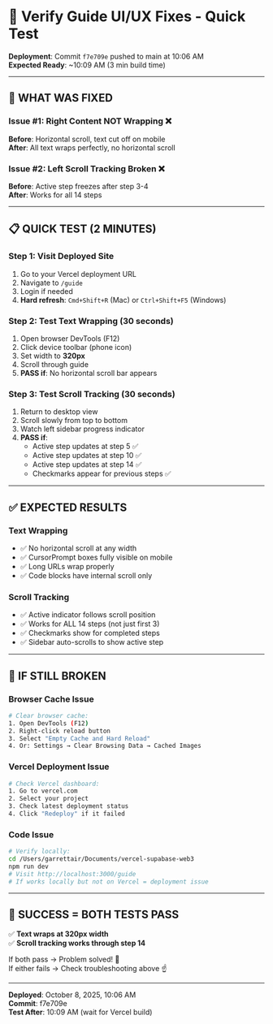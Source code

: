 # 🧪 Verify Guide UI/UX Fixes - Quick Test

**Deployment**: Commit `f7e709e` pushed to main at 10:06 AM  
**Expected Ready**: ~10:09 AM (3 min build time)

---

## 🎯 WHAT WAS FIXED

### Issue #1: Right Content NOT Wrapping ❌
**Before**: Horizontal scroll, text cut off on mobile  
**After**: All text wraps perfectly, no horizontal scroll

### Issue #2: Left Scroll Tracking Broken ❌  
**Before**: Active step freezes after step 3-4  
**After**: Works for all 14 steps

---

## 📋 QUICK TEST (2 MINUTES)

### Step 1: Visit Deployed Site
1. Go to your Vercel deployment URL
2. Navigate to `/guide`
3. Login if needed
4. **Hard refresh**: `Cmd+Shift+R` (Mac) or `Ctrl+Shift+F5` (Windows)

### Step 2: Test Text Wrapping (30 seconds)
1. Open browser DevTools (F12)
2. Click device toolbar (phone icon)
3. Set width to **320px**
4. Scroll through guide
5. **PASS if**: No horizontal scroll bar appears

### Step 3: Test Scroll Tracking (30 seconds)
1. Return to desktop view
2. Scroll slowly from top to bottom
3. Watch left sidebar progress indicator
4. **PASS if**: 
   - Active step updates at step 5 ✅
   - Active step updates at step 10 ✅
   - Active step updates at step 14 ✅
   - Checkmarks appear for previous steps ✅

---

## ✅ EXPECTED RESULTS

### Text Wrapping
- ✅ No horizontal scroll at any width
- ✅ CursorPrompt boxes fully visible on mobile
- ✅ Long URLs wrap properly
- ✅ Code blocks have internal scroll only

### Scroll Tracking  
- ✅ Active indicator follows scroll position
- ✅ Works for ALL 14 steps (not just first 3)
- ✅ Checkmarks show for completed steps
- ✅ Sidebar auto-scrolls to show active step

---

## 🐛 IF STILL BROKEN

### Browser Cache Issue
```bash
# Clear browser cache:
1. Open DevTools (F12)
2. Right-click reload button
3. Select "Empty Cache and Hard Reload"
4. Or: Settings → Clear Browsing Data → Cached Images
```

### Vercel Deployment Issue
```bash
# Check Vercel dashboard:
1. Go to vercel.com
2. Select your project
3. Check latest deployment status
4. Click "Redeploy" if it failed
```

### Code Issue
```bash
# Verify locally:
cd /Users/garrettair/Documents/vercel-supabase-web3
npm run dev
# Visit http://localhost:3000/guide
# If works locally but not on Vercel = deployment issue
```

---

## 🎯 SUCCESS = BOTH TESTS PASS

✅ **Text wraps at 320px width**  
✅ **Scroll tracking works through step 14**

If both pass → Problem solved! 🎉  
If either fails → Check troubleshooting above ☝️

---

**Deployed**: October 8, 2025, 10:06 AM  
**Commit**: f7e709e  
**Test After**: 10:09 AM (wait for Vercel build)


